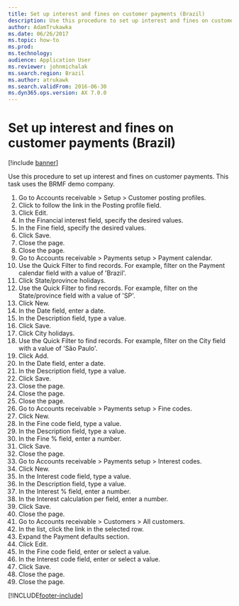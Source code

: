 ```yaml
---
title: Set up interest and fines on customer payments (Brazil)
description: Use this procedure to set up interest and fines on customer payments.
author: AdamTrukawka
ms.date: 06/26/2017
ms.topic: how-to
ms.prod: 
ms.technology: 
audience: Application User
ms.reviewer: johnmichalak
ms.search.region: Brazil
ms.author: atrukawk
ms.search.validFrom: 2016-06-30
ms.dyn365.ops.version: AX 7.0.0
---
```

# Set up interest and fines on customer payments (Brazil)

[!include [banner](../../includes/banner.md)]

Use this procedure to set up interest and fines on customer payments. This task uses the BRMF demo company.

1. Go to Accounts receivable > Setup > Customer posting profiles.
2. Click to follow the link in the Posting profile field.
3. Click Edit.
4. In the Financial interest field, specify the desired values.
5. In the Fine field, specify the desired values.
6. Click Save.
7. Close the page.
8. Close the page.
9. Go to Accounts receivable > Payments setup > Payment calendar.
10. Use the Quick Filter to find records. For example, filter on the Payment calendar field with a value of 'Brazil'.
11. Click State/province holidays.
12. Use the Quick Filter to find records. For example, filter on the State/province field with a value of 'SP'.
13. Click New.
14. In the Date field, enter a date.
15. In the Description field, type a value.
16. Click Save.
17. Click City holidays.
18. Use the Quick Filter to find records. For example, filter on the City field with a value of 'São Paulo'.
19. Click Add.
20. In the Date field, enter a date.
21. In the Description field, type a value.
22. Click Save.
23. Close the page.
24. Close the page.
25. Close the page.
26. Go to Accounts receivable > Payments setup > Fine codes.
27. Click New.
28. In the Fine code field, type a value.
29. In the Description field, type a value.
30. In the Fine % field, enter a number.
31. Click Save.
32. Close the page.
33. Go to Accounts receivable > Payments setup > Interest codes.
34. Click New.
35. In the Interest code field, type a value.
36. In the Description field, type a value.
37. In the Interest % field, enter a number.
38. In the Interest calculation per field, enter a number.
39. Click Save.
40. Close the page.
41. Go to Accounts receivable > Customers > All customers.
42. In the list, click the link in the selected row.
43. Expand the Payment defaults section.
44. Click Edit.
45. In the Fine code field, enter or select a value.
46. In the Interest code field, enter or select a value.
47. Click Save.
48. Close the page.
49. Close the page.



[!INCLUDE[footer-include](../../../includes/footer-banner.md)]
